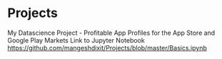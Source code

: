 # Projects
 My Datascience Project - Profitable App Profiles for the App Store and Google Play Markets
 Link to Jupyter Notebook
 https://github.com/mangeshdixit/Projects/blob/master/Basics.ipynb
 
